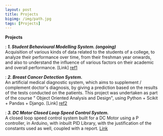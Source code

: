 ```yaml
---
layout: post
title: Projects
bigimg: /img/path.jpg
tags: [Projects]
---
```


**Projects**
<br/>

:  **_1. Student Behavioural Modelling System. (ongoing)_**  
Acquisition of various kinds of data related to the students of a college, to analyze their performance over time, from their freshman year onwards, and also to understand the influence of various factors on their academic and overall performance. [Link] [ref1]
<br/>

:  **_2. Breast Cancer Detection System._**  
An artificial medical diagnostic system, which aims to supplement / complement doctor's diagnosis, by giving a prediction based on the results of the tests conducted on the patients. This project was undertaken as part of the course " Object Oriented Analysis and Design", using Python + Scikit + Pandas + Django. [Link] [ref2]
<br/>

:  **_3. DC Motor Closed Loop Speed Control System._**  
A closed loop speed control system built for a DC Motor using a P controller, in Arduino, with inbuilt PID Library, with the justification of the constants used as well, coupled with a report. [Link][ref3]
<br/>


[ref1]: https://github.com/py-ranoid/Elementary
[ref2]: https://github.com/siddharthdivi/Cancer-Detection
[ref3]: https://github.com/siddharthdivi/Closed-Loop-DC-Motor-Speed-Control-System
[ref4]: https://github.com/siddharthdivi/EdgeML
